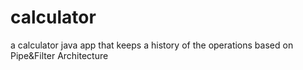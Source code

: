 # calculator
a calculator java app that keeps a history of the operations
based on Pipe&Filter Architecture 
